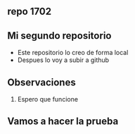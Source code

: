 ## repo 1702

## Mi segundo repositorio
- Este repositorio lo creo de forma local
- Despues lo voy a subir a github

## Observaciones
1. Espero que funcione

## Vamos a hacer la prueba
